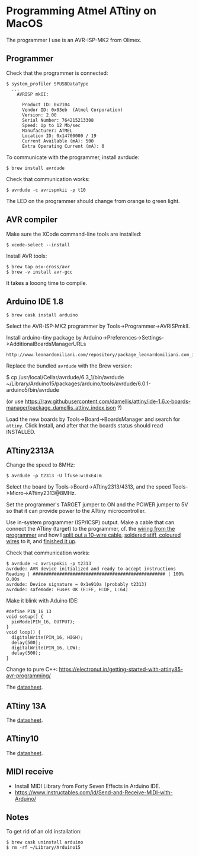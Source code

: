 # Programming Atmel ATtiny on MacOS

The programmer I use is an AVR-ISP-MK2 from Olimex.

## Programmer

Check that the programmer is connected:

    $ system_profiler SPUSBDataType
      ...
        AVRISP mkII:

          Product ID: 0x2104
          Vendor ID: 0x03eb  (Atmel Corporation)
          Version: 2.00
          Serial Number: 764215213308
          Speed: Up to 12 Mb/sec
          Manufacturer: ATMEL
          Location ID: 0x14700000 / 19
          Current Available (mA): 500
          Extra Operating Current (mA): 0

To communicate with the programmer, install avrdude:

    $ brew install avrdude

Check that communication works:

    $ avrdude -c avrispmkii -p t10

The LED on the programmer should change from orange to green light.

## AVR compiler

Make sure the XCode command-line tools are installed:

    $ xcode-select --install

Install AVR tools:

    $ brew tap osx-cross/avr
    $ brew -v install avr-gcc

It takes a looong time to compile.

## Arduino IDE 1.8

    $ brew cask install arduino

Select the AVR-ISP-MK2 programmer by Tools->Programmer->AVRISPmkII.

Install arduino-tiny package by Arduino->Preferences->Settings->AdditionalBoardsManagerURLs

    http://www.leonardomiliani.com/repository/package_leonardomiliani.com_index.json

Replace the bundled `avrdude` with the Brew version:

  $ cp /usr/local/Cellar/avrdude/6.3_1/bin/avrdude \
       ~/Library/Arduino15/packages/arduino/tools/avrdude/6.0.1-arduino5/bin/avrdude

(or use https://raw.githubusercontent.com/damellis/attiny/ide-1.6.x-boards-manager/package_damellis_attiny_index.json ?)

Load the new boards by Tools->Board->BoardsManager and search for `attiny`.  Click Install, and after that the boards status should read INSTALLED.

## ATtiny2313A

Change the speed to 8MHz:

    $ avrdude -p t2313 -U lfuse:w:0xE4:m

Select the board by Tools->Board->ATtiny2313/4313, and the speed Tools->Micro->ATtiny2313@8MHz.

Set the programmer's TARGET jumper to ON and the POWER jumper to 5V so that it can provide power to the ATtiny microcontroller.

Use in-system programmer (ISP/ICSP) output.  Make a cable that can connect the ATtiny (target) to the programmer, cf. the [wiring from the programmer](icsp-cable.png) and how I [split out a 10-wire cable](icsp-wire-split.png), [soldered stiff, coloured wires](cable-heatshrink.jpg) to it, and [finished it up](cable-finished.jpg).

Check that communication works:

    $ avrdude -c avrispmkii -p t2313
    avrdude: AVR device initialized and ready to accept instructions
    Reading | ################################################## | 100% 0.00s
    avrdude: Device signature = 0x1e910a (probably t2313)
    avrdude: safemode: Fuses OK (E:FF, H:DF, L:64)

Make it blink with Aduino IDE:

    #define PIN_16 13
    void setup() {
      pinMode(PIN_16, OUTPUT);
    }
    void loop() {
      digitalWrite(PIN_16, HIGH);
      delay(500);
      digitalWrite(PIN_16, LOW);
      delay(500);
    }

Change to pure C++: https://electronut.in/getting-started-with-attiny85-avr-programming/



The [datasheet](http://ww1.microchip.com/downloads/en/devicedoc/8246s.pdf).


## ATtiny 13A

The [datasheet](http://ww1.microchip.com/downloads/en/DeviceDoc/doc8126.pdf).

## ATtiny10

The [datasheet](http://ww1.microchip.com/downloads/en/DeviceDoc/atmel-8127-avr-8-bit-microcontroller-attiny4-attiny5-attiny9-attiny10_datasheet.pdf).

## MIDI receive

- Install MIDI Library from Forty Seven Effects in Arduino IDE.
- https://www.instructables.com/id/Send-and-Receive-MIDI-with-Arduino/


## Notes

To get rid of an old installation:

    $ brew cask uninstall arduino
    $ rm -rf ~/Library/Arduino15

